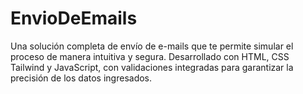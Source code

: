 # EnvioDeEmails
Una solución completa de envío de e-mails que te permite simular el proceso de manera intuitiva y segura. Desarrollado con HTML, CSS Tailwind y JavaScript, con validaciones integradas para garantizar la precisión de los datos ingresados.
